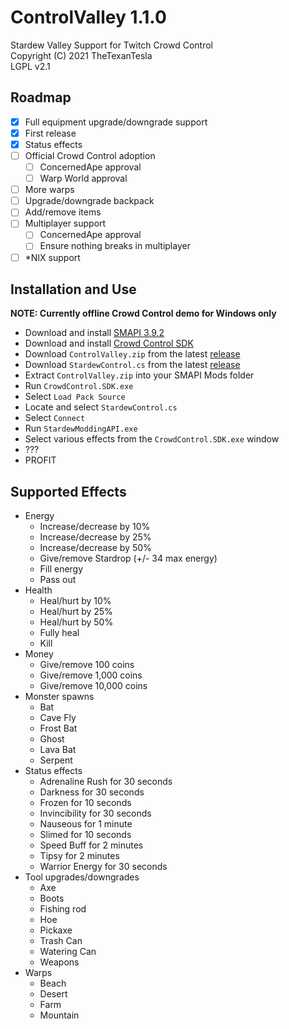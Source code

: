 ﻿# ControlValley 1.1.0

Stardew Valley Support for Twitch Crowd Control<br>
Copyright (C) 2021 TheTexanTesla<br>
LGPL v2.1

## Roadmap

- [X] Full equipment upgrade/downgrade support
- [X] First release
- [X] Status effects
- [ ] Official Crowd Control adoption
  - [ ] ConcernedApe approval
  - [ ] Warp World approval
- [ ] More warps
- [ ] Upgrade/downgrade backpack
- [ ] Add/remove items
- [ ] Multiplayer support
  - [ ] ConcernedApe approval
  - [ ] Ensure nothing breaks in multiplayer
- [ ] *NIX support

## Installation and Use

**NOTE: Currently offline Crowd Control demo for Windows only**

- Download and install [SMAPI 3.9.2](https://smapi.io)
- Download and install [Crowd Control SDK](https://forum.warp.world/t/how-to-setup-and-use-the-crowd-control-sdk/5121)
- Download `ControlValley.zip` from the latest [release](https://github.com/tesla1889tv/ControlValleyMod/releases)
- Download `StardewControl.cs` from the latest [release](https://github.com/tesla1889tv/ControlValleyMod/releases)
- Extract `ControlValley.zip` into your SMAPI Mods folder
- Run `CrowdControl.SDK.exe`
- Select `Load Pack Source`
- Locate and select `StardewControl.cs`
- Select `Connect`
- Run `StardewModdingAPI.exe`
- Select various effects from the `CrowdControl.SDK.exe` window
- ???
- PROFIT

## Supported Effects

- Energy
  - Increase/decrease by 10%
  - Increase/decrease by 25%
  - Increase/decrease by 50%
  - Give/remove Stardrop (+/- 34 max energy)
  - Fill energy
  - Pass out
- Health
  - Heal/hurt by 10%
  - Heal/hurt by 25%
  - Heal/hurt by 50%
  - Fully heal
  - Kill
- Money
  - Give/remove 100 coins
  - Give/remove 1,000 coins
  - Give/remove 10,000 coins
- Monster spawns
  - Bat
  - Cave Fly
  - Frost Bat
  - Ghost
  - Lava Bat
  - Serpent
- Status effects
  - Adrenaline Rush for 30 seconds
  - Darkness for 30 seconds
  - Frozen for 10 seconds
  - Invincibility for 30 seconds
  - Nauseous for 1 minute
  - Slimed for 10 seconds
  - Speed Buff for 2 minutes
  - Tipsy for 2 minutes
  - Warrior Energy for 30 seconds
- Tool upgrades/downgrades
  - Axe
  - Boots
  - Fishing rod
  - Hoe
  - Pickaxe
  - Trash Can
  - Watering Can
  - Weapons
- Warps
  - Beach
  - Desert
  - Farm
  - Mountain

